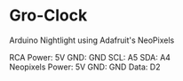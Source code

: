 # Gro-Clock
Arduino Nightlight using Adafruit's NeoPixels


RCA Power: 5V GND: GND SCL: A5 SDA: A4  
Neopixels Power: 5V GND: GND Data: D2


